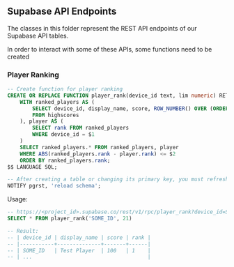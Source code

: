 ## Supabase API Endpoints

The classes in this folder represent the REST API endpoints of our Supabase API tables.

In order to interact with some of these APIs, some functions need to be created

### Player Ranking

```sql
-- Create function for player ranking
CREATE OR REPLACE FUNCTION player_rank(device_id text, lim numeric) RETURNS TABLE (device_id text, display_name text, score numeric, rank numeric) AS $$
    WITH ranked_players AS (
        SELECT device_id, display_name, score, ROW_NUMBER() OVER (ORDER BY score DESC) AS rank
        FROM highscores
    ), player AS (
        SELECT rank FROM ranked_players
        WHERE device_id = $1
    )
    SELECT ranked_players.* FROM ranked_players, player
    WHERE ABS(ranked_players.rank - player.rank) <= $2
    ORDER BY ranked_players.rank;
$$ LANGUAGE SQL;

-- After creating a table or changing its primary key, you must refresh PostgREST schema cache
NOTIFY pgrst, 'reload schema';
```

Usage:

```sql
-- https://<project_id>.supabase.co/rest/v1/rpc/player_rank?device_id=SOME_ID&lim=3
SELECT * FROM player_rank('SOME_ID', 21)

-- Result:
-- | device_id | display_name | score | rank |
-- |-----------+--------------+-------+------|
-- | SOME_ID   | Test Player  | 100   | 1    |
-- | ...                                     |
```